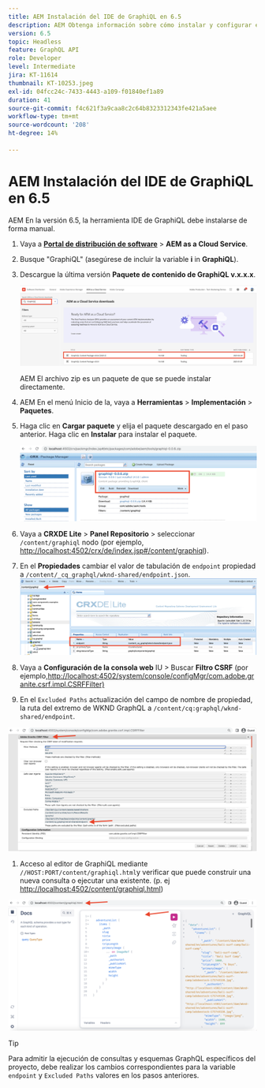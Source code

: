 ```yaml
---
title: AEM Instalación del IDE de GraphiQL en 6.5
description: AEM Obtenga información sobre cómo instalar y configurar el IDE de GraphiQL en 6.5
version: 6.5
topic: Headless
feature: GraphQL API
role: Developer
level: Intermediate
jira: KT-11614
thumbnail: KT-10253.jpeg
exl-id: 04fcc24c-7433-4443-a109-f01840ef1a89
duration: 41
source-git-commit: f4c621f3a9caa8c2c64b8323312343fe421a5aee
workflow-type: tm+mt
source-wordcount: '208'
ht-degree: 14%

---
```


# AEM Instalación del IDE de GraphiQL en 6.5

AEM En la versión 6.5, la herramienta IDE de GraphiQL debe instalarse de forma manual.

1. Vaya a **[Portal de distribución de software](https://experience.adobe.com/#/downloads/content/software-distribution/es-es/aemcloud.html)** > **AEM as a Cloud Service**.
1. Busque &quot;GraphiQL&quot; (asegúrese de incluir la variable **i** in **GraphiQL**).
1. Descargue la última versión **Paquete de contenido de GraphiQL v.x.x.x**.

   ![Descargar paquete de GraphiQL](assets/graphiql/software-distribution.png)

   AEM El archivo zip es un paquete de que se puede instalar directamente.

1. AEM En el menú Inicio de la, vaya a **Herramientas** > **Implementación** > **Paquetes**.
1. Haga clic en **Cargar paquete** y elija el paquete descargado en el paso anterior. Haga clic en **Instalar** para instalar el paquete.

   ![Instalación del paquete de GraphiQL](assets/graphiql/install-graphiql-package.png)

1. Vaya a **CRXDE Lite** > **Panel Repositorio** > seleccionar `/content/graphiql` nodo (por ejemplo, <http://localhost:4502/crx/de/index.jsp#/content/graphiql>).
1. En el **Propiedades** cambiar el valor de tabulación de `endpoint` propiedad a `/content/_cq_graphql/wknd-shared/endpoint.json`.
   ![Cambio de valor de propiedad de extremo](assets/graphiql/endpoint-prop-value-change.png)

1. Vaya a **Configuración de la consola web** IU > Buscar **Filtro CSRF** (por ejemplo,<http://localhost:4502/system/console/configMgr/com.adobe.granite.csrf.impl.CSRFFilter)>
1. En el `Excluded Paths` actualización del campo de nombre de propiedad, la ruta del extremo de WKND GraphQL a `/content/cq:graphql/wknd-shared/endpoint`.

![Cambio de valor de propiedad Excluir rutas](assets/graphiql/exclude-paths-value-change.png)

1. Acceso al editor de GraphiQL mediante `//HOST:PORT/content/graphiql.html`y verificar que puede construir una nueva consulta o ejecutar una existente. (p. ej <http://localhost:4502/content/graphiql.html>)

![Editor de GraphiQL](assets/graphiql/graphiql-editor.png)

>[!TIP]
>
>Para admitir la ejecución de consultas y esquemas GraphQL específicos del proyecto, debe realizar los cambios correspondientes para la variable `endpoint` y `Excluded Paths` valores en los pasos anteriores.
